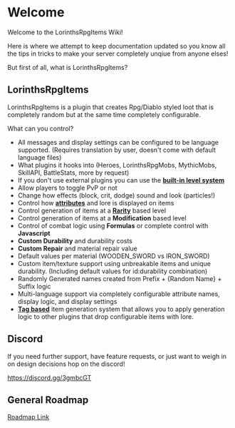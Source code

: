 # Welcome

Welcome to the LorinthsRpgItems Wiki! 

Here is where we attempt to keep documentation updated so you know all the tips in tricks to make your server completely unqiue from anyone elses!

But first of all, what is LorinthsRpgItems?

## LorinthsRpgItems

LorinthsRpgItems is a plugin that creates Rpg/Diablo styled loot that is completely random but at the same time completely configurable.

What can you control?

* All messages and display settings can be configured to be language supported. (Requires translation by user, doesn't come with default language files)
* What plugins it hooks into (Heroes, LorinthsRpgMobs, MythicMobs, SkillAPI, BattleStats, more by request)
* If you don't use external plugins you can use the **[built-in level system](https://bitbucket.org/lorinthslairdevelopment/lorinthsrpgitems/wiki/Built-In%20Level%20System)**
* Allow players to toggle PvP or not
* Change how effects (block, crit, dodge) sound and look (particles!)
* Control how **[attributes](https://bitbucket.org/lorinthslairdevelopment/lorinthsrpgitems/wiki/Attributes)** and lore is displayed on items
* Control generation of items at a **[Rarity](https://bitbucket.org/lorinthslairdevelopment/lorinthsrpgitems/wiki/Rarity)** based level
* Control generation of items at a **Modification** based level
* Control of combat logic using **Formulas** or complete control with **Javascript**
* **Custom Durability** and durability costs
* **Custom Repair** and material repair value
* Default values per material (WOODEN_SWORD vs IRON_SWORD)
* Custom item/texture support using unbreakable items and unique durability. (Including default values for id:durability combination)
* Randomly Generated names created from Prefix + {Random Name} + Suffix logic
* Multi-language support via completely configurable attribute names, display logic, and display settings
* **[Tag based](https://bitbucket.org/lorinthslairdevelopment/lorinthsrpgitems/wiki/Lore%20Generation%20Tags)** item generation system that allows you to apply generation logic to other plugins that drop configurable items with lore.

## Discord ##

If you need further support, have feature requests, or just want to weigh in on design decisions hop on the discord!

https://discord.gg/3gmbcGT

## General Roadmap ##

[Roadmap Link](https://bitbucket.org/lorinthslairdevelopment/lorinthsrpgitems/wiki/Development%20Roadmap)